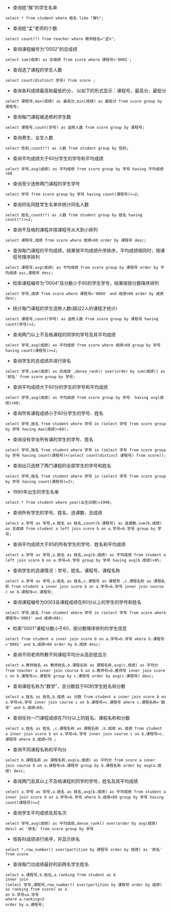 - 查询姓“猴”的学生名单
```
select * from student where 姓名 like "猴%";
```
- 查询姓“孟”老师的个数
```
select count(*) from teacher where 教师姓名="孟%";
```

- 查询课程编号为“0002”的总成绩
```
select sum(成绩) as 总成绩 from score where 课程号='0002';
```

- 查询选了课程的学生人数
```
select count(distinct 学号) from score ;
```

- 查询各科成绩最高和最低的分， 以如下的形式显示：课程号，最高分，最低分
```
select 课程号,max(成绩) as 最高分,min(成绩) as 最低分 from score group by 课程号;
```

- 查询每门课程被选修的学生数
```
select 课程号,count(学号) as 选修人数 from score group by 课程号;
```

- 查询男生、女生人数
```
select 性别,count(*) as 人数 from student group by 性别;
```

- 查询平均成绩大于60分学生的学号和平均成绩
```
select 学号,avg(成绩) as 平均成绩 from score group by 学号 having 平均成绩>60
```

- 查询至少选修两门课程的学生学号
```
select 学号 from score group by 学号 having count(课程号)>=2;
```

- 查询同名同姓学生名单并统计同名人数
```
select 姓名,count(*) as 人数 from student group by 姓名 having count(*)>=2;
```

- 查询不及格的课程并按课程号从大到小排列
```
select 课程号,成绩 from score where 成绩<60 order by 课程号 desc; 
```

- 查询每门课程的平均成绩，结果按平均成绩升序排序，平均成绩相同时，按课程号降序排列
```
select 课程号,avg(成绩) as 平均成绩 from score group by 课程号 order by 平均成绩 asc,课程号 desc;
```

- 检索课程编号为“0004”且分数小于60的学生学号，结果按按分数降序排列
```
select 学号,成绩 from score where 课程号='0004' and 成绩<60 order by 成绩 desc;
```

- 统计每门课程的学生选修人数(超过2人的课程才统计)
```mysql
select 课程号,count(学号) as 选修人数 from score group by 课程号 having count(学号)>2;
```

- 查询两门以上不及格课程的同学的学号及其平均成绩
```mysql
select 学号,avg(成绩) as 平均成绩 from score where 成绩<60 group by 学号 having count(课程号)>=2;
```

- 查询学生的总成绩并进行排名
```
select 学号,sum(成绩) as 总成绩 ,dense_rank() over(order by sum(成绩)) as '排名' from score group by 学号;
```

- 查询平均成绩大于60分的学生的学号和平均成绩
```
select 学号,avg(成绩) as 平均成绩 from score group by 学号  having avg(成绩)>60;
```

- 查询所有课程成绩小于60分学生的学号、姓名
```
select 学号,姓名 from student where 学号 in (select 学号 from score group by 学号 having max(成绩)<60);
```

- 查询没有学全所有课的学生的学号、姓名
```
select 学号,姓名 from student where 学号 in (select 学号 from score group by 学号 having count(课程号)<(select count(distinct 课程号) from score));
```

- 查询出只选修了两门课程的全部学生的学号和姓名
```
select 学号,姓名 from student where 学号 in (select 学号 from score group by 学号 having count(课程号)=2);
```

- 1990年出生的学生名单
```
select * from student where year(出生日期)=1990;
```

- 查询所有学生的学号、姓名、选课数、总成绩
```
select a.学号 as 学号,a.姓名 as 姓名,count(b.课程号) as 选课数,sum(b.成绩) as 总成绩 from student a left join score b on a.学号=b.学号 group by 学号;
```

- 查询平均成绩大于85的所有学生的学号、姓名和平均成绩
```
select a.学号 as 学号,a.姓名 as 姓名,avg(b.成绩) as 平均成绩 from student a left join score b on a.学号=b.学号 group by 学号 having avg(b.成绩)>85;
```

- 查询学生的选课情况：学号，姓名，课程号，课程名称
```
select a.学号 as 学号,a.姓名 as 姓名,c.课程号 as 课程号 ,c.课程名称 as 课程名称 from student a inner join score b on a.学号=b.学号 inner join course c on b.课程号=c.课程号;
```

- 查询课程编号为0003且课程成绩在80分以上的学生的学号和姓名
```
select 学号,姓名 from student where 学号 in (select 学号 from score where 课程号='0003' and 成绩>80);
```

- 检索"0001"课程分数小于60，按分数降序排列的学生信息
```
select from student a inner join score b on a.学号=b.学号 where b.课程号='0001' and b.成绩<60 order by b.成绩 desc;
```

- 查询不同老师所教不同课程平均分从高到低显示
```
select a.教师姓名 as 教师姓名,b.课程名称 as 课程名称,avg(c.成绩) as 平均分 from teacher a inner join course b on a.教师号=b.教师号 inner join score c on b.课程号=c.课程号 group by c.课程号 order by avg(c.课程号) desc;
```

- 查询课程名称为"数学"，且分数低于60的学生姓名和分数
```
select a.姓名 as 姓名,b.成绩 as 分数 from student a inner join score b on a.学号=b.学号 inner join course c on b.课程号=c.课程号 where c.课程名称='数学' and b.成绩<60;
```

- 查询任何一门课程成绩在70分以上的姓名、课程名称和分数
```
select a.姓名 as 姓名 ,c.课程名称 as 课程名称 ,b.成绩 as 成绩 from student a inner join score b on a.学号=b.学号 inner join course c on b.课程号=c.课程号 where b.成绩>70 ;
```

- 查询不同课程名称的平均分
```
select b.课程名称 as 课程名称,avg(a.成绩) as 平均分 from score a inner join course b on a.课程号=b.课程号 group by b.课程名称 order by avg(a.成绩) desc;
```

- 查询两门及其以上不及格课程的同学的学号，姓名及其平均成绩
```
select a.学号 as 学号,a.姓名 as 姓名,avg(b.成绩) as 平均成绩 from student a inner join score b on a.学号=b.学号 where b.成绩<60 group by 学号 having count(课程号)>=2
```

- 查询学生平均成绩及其名次
```
select 学号,avg(成绩) as 平均成绩,dense_rank() over(order by avg(成绩) desc) as '排名' from score group by 学号
```

- 按各科成绩进行排序，并显示排名
```
select *,row_number() over(partition by 课程号 order by 成绩) as '排名' from score  
```

- 查询每门功成绩最好的前两名学生姓名
```
select a.课程号,b.姓名,a.ranking from student as b
inner join
(select 学号,课程号,row_number() over(partition by 课程号 order by 成绩) as ranking from score) as a
on b.学号=a.学号
where a.ranking<3
order by a.课程号;
```